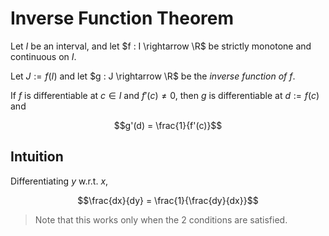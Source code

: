 # Inverse Function Theorem

Let $I$ be an interval, and let $f : I \rightarrow \R$ be strictly monotone and continuous on $I$.

Let $J := f(I)$ and let $g : J \rightarrow \R$ be the _inverse function of $f$_.

If $f$ is differentiable at $c \in I$ and $f'(c) \neq 0$, then $g$ is differentiable at $d := f(c)$ and 

$$g'(d) = \frac{1}{f'(c)}$$

## Intuition

Differentiating $y$ w.r.t. $x$,

$$\frac{dx}{dy} = \frac{1}{\frac{dy}{dx}}$$

> Note that this works only when the 2 conditions are satisfied.